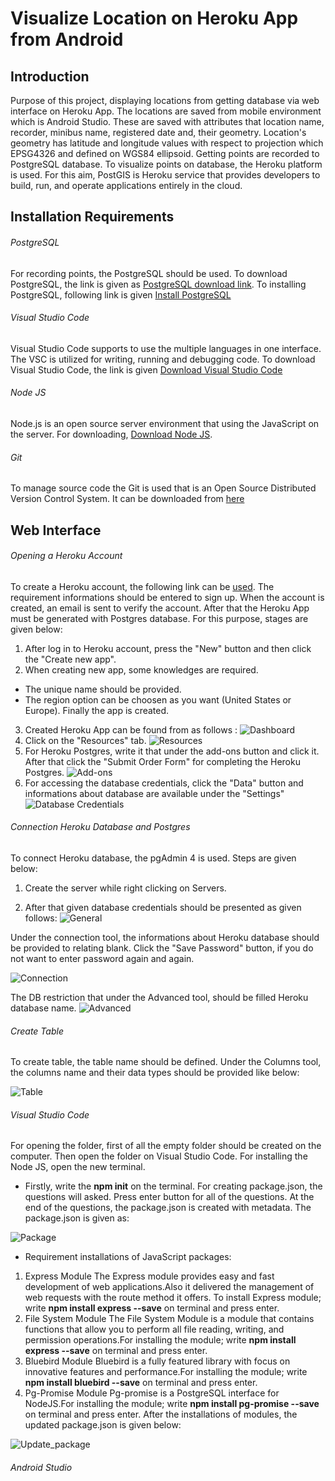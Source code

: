 
# Visualize Location on Heroku App from Android
## Introduction
Purpose of this project, displaying locations from getting database via web interface on Heroku App. The locations are saved from mobile environment which is Android Studio.
These are saved with attributes that location name, recorder, minibus name, registered date and, their geometry. Location's geometry has latitude and longitude values with respect to projection which EPSG4326 and defined on WGS84 ellipsoid.
Getting points are recorded to PostgreSQL database. To visualize points on database, the Heroku platform is used. For this aim, PostGIS is Heroku service that provides developers to build, run, and operate applications entirely in the cloud.
## Installation Requirements
###### PostgreSQL
For recording points, the PostgreSQL should be used. To download PostgreSQL, the link is given as [PostgreSQL download link](https://www.enterprisedb.com/downloads/postgres-postgresql-downloads).
To installing PostgreSQL, following link is given [Install PostgreSQL](https://www.postgresqltutorial.com/install-postgresql/)
###### Visual Studio Code
Visual Studio Code supports to use the multiple languages in one interface. The VSC is utilized for writing, running and debugging code.  To download Visual Studio Code, the link is given [Download Visual Studio Code](https://code.visualstudio.com/Download)
###### Node JS
Node.js is an open source server environment that using the JavaScript on the server. For downloading, [Download Node JS](https://nodejs.org/en/download/).
###### Git
To manage source code the Git is used that is an Open Source Distributed Version Control System. It can be downloaded from [here](https://git-scm.com/downloads/)


## Web Interface
###### Opening a Heroku Account

To create a Heroku account, the following link can be [used](https://signup.heroku.com/login?redirect-url=https%3A%2F%2Fid.heroku.com%2Foauth%2Fauthorize%3Fclient_id%3Dd2ef2b24-e72c-4adf-8506-28db2218547d%26response_type%3Dcode%26scope%3Dglobal%252Cplatform%26state%3DSFMyNTY.g3QAAAACZAAEZGF0YW0AAAAxaHR0cHM6Ly9kYXNoYm9hcmQuaGVyb2t1LmNvbS9hdXRoL2hlcm9rdS9jYWxsYmFja2QABnNpZ25lZG4GANL7onluAQ.eDiBIjGpk8wBx82K2Ej2tBwAitNPBGNQoMMDLoySy78).
The requirement informations should be entered to sign up. When the account is created, an email is sent to verify the account. After that the Heroku App must be generated with Postgres database. For this purpose, stages are given below:
1. After log in to Heroku account, press the "New" button and then click the "Create new app".
2. When creating new app, some knowledges are required.
- The unique name should be provided.
- The region option can be choosen as you want (United States or Europe).
Finally the app is created. 
3. Created Heroku App can be found from as follows :
![Dashboard](https://github.com/Kardelennkayaa/display_location/blob/master/location_images/dashboard_img.png)
4. Click on the "Resources" tab.
![Resources](https://github.com/Kardelennkayaa/display_location/blob/master/location_images/dashboard_img.png)
5. For Heroku Postgres, write it that under the add-ons button and click it. After that click the "Submit Order Form" for completing the Heroku Postgres.
![Add-ons](https://github.com/Kardelennkayaa/display_location/blob/master/location_images/add_ons_img.png)
6. For accessing the database credentials, click the "Data" button and informations about database are available under the "Settings"
![Database Credentials](https://github.com/Kardelennkayaa/display_location/blob/master/location_images/credentials_img.png)

###### Connection Heroku Database and Postgres

To connect Heroku database, the pgAdmin 4 is used. Steps are given below:
1. Create the server while right clicking on Servers.

2. After that given database credentials should be presented as given follows:
![General](https://github.com/Kardelennkayaa/display_location/blob/master/location_images/general_img.jpg)


Under the connection tool, the informations about Heroku database should be provided to relating blank. Click the "Save Password" button, if you do not want to enter password again and again.

![Connection](https://github.com/Kardelennkayaa/display_location/blob/master/location_images/connection_img.jpg)



The DB restriction that under the Advanced tool, should be filled Heroku database name.
![Advanced](https://github.com/Kardelennkayaa/display_location/blob/master/location_images/advanced_img.jpg)



###### Create Table
To create table, the table name should be defined. Under the Columns tool, the columns name and their data types should be provided like below:

![Table](https://github.com/Kardelennkayaa/display_location/blob/master/location_images/table_img.jpg)

###### Visual Studio Code
For opening the folder, first of all the empty folder should be created on the computer.
Then open the folder on Visual Studio Code. For installing the Node JS, open the new terminal.
- Firstly, write the **npm init** on the terminal. For creating package.json, the questions will asked. Press enter button for all of the questions. At the end of the questions, the package.json is created with metadata.
The package.json is given as:

![Package](https://github.com/Kardelennkayaa/display_location/blob/master/location_images/package_img.jpg)
- Requirement installations of JavaScript packages:
1. Express Module
The Express module provides easy and fast development of web applications.Also it delivered the management of web requests with the route method it offers.
To install Express module; write **npm install express --save** on terminal and press enter.
2. File System Module
The File System Module is a module that contains functions that allow you to perform all file reading, writing, and permission operations.For installing the module; write **npm install express --save** on terminal and press enter.
3. Bluebird Module
Bluebird is a fully featured library with focus on innovative features and performance.For installing the module; write **npm install bluebird --save** on terminal and press enter.
4. Pg-Promise Module
Pg-promise is a PostgreSQL interface for NodeJS.For installing the module; write **npm install pg-promise --save** on terminal and press enter.
After the installations of modules, the updated package.json is given below:

![Update_package](https://github.com/Kardelennkayaa/display_location/blob/master/location_images/update_package_img.jpg)
###### Android Studio

 


